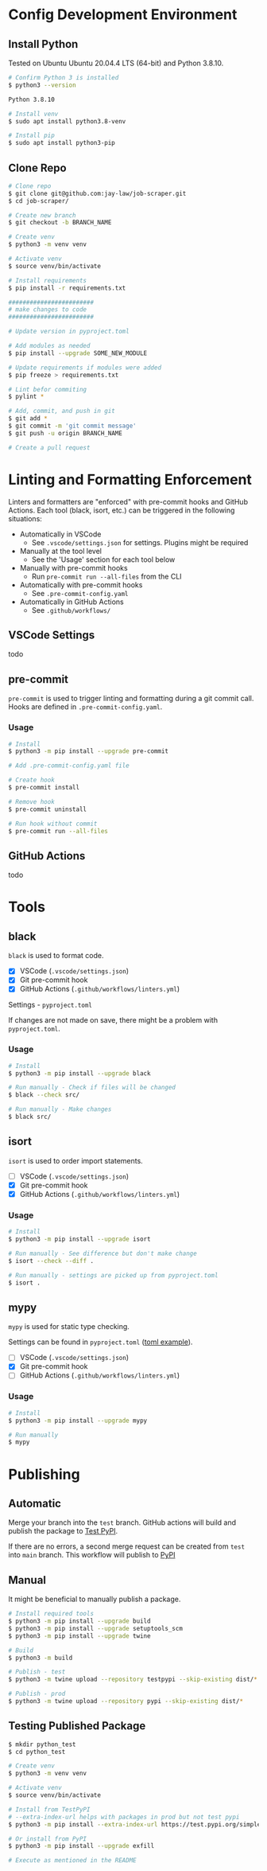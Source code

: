 
# Config Development Environment

## Install Python

Tested on Ubuntu Ubuntu 20.04.4 LTS (64-bit) and Python 3.8.10.

```bash
# Confirm Python 3 is installed
$ python3 --version

Python 3.8.10

# Install venv
$ sudo apt install python3.8-venv

# Install pip
$ sudo apt install python3-pip
```

## Clone Repo

```bash
# Clone repo
$ git clone git@github.com:jay-law/job-scraper.git
$ cd job-scraper/

# Create new branch
$ git checkout -b BRANCH_NAME

# Create venv
$ python3 -m venv venv

# Activate venv
$ source venv/bin/activate

# Install requirements
$ pip install -r requirements.txt

########################
# make changes to code
########################

# Update version in pyproject.toml

# Add modules as needed
$ pip install --upgrade SOME_NEW_MODULE

# Update requirements if modules were added
$ pip freeze > requirements.txt

# Lint befor commiting
$ pylint *

# Add, commit, and push in git
$ git add *
$ git commit -m 'git commit message'
$ git push -u origin BRANCH_NAME

# Create a pull request
```

# Linting and Formatting Enforcement

Linters and formatters are "enforced" with pre-commit hooks and GitHub Actions.  Each tool (black, isort, etc.) can be triggered in the following situations:
- Automatically in VSCode
  - See `.vscode/settings.json` for settings.  Plugins might be required
- Manually at the tool level
  - See the 'Usage' section for each tool below
- Manually with pre-commit hooks
  - Run `pre-commit run --all-files` from the CLI
- Automatically with pre-commit hooks
  - See `.pre-commit-config.yaml` 
- Automatically in GitHub Actions
  - See `.github/workflows/`

## VSCode Settings

todo

## pre-commit

`pre-commit` is used to trigger linting and formatting during a git commit call.  Hooks are defined in `.pre-commit-config.yaml`.

### Usage

```bash
# Install
$ python3 -m pip install --upgrade pre-commit

# Add .pre-commit-config.yaml file

# Create hook
$ pre-commit install

# Remove hook
$ pre-commit uninstall

# Run hook without commit
$ pre-commit run --all-files
```

## GitHub Actions

todo

# Tools

## black

`black` is used to format code.

* [x] VSCode (`.vscode/settings.json`)
* [x] Git pre-commit hook
* [x] GitHub Actions (`.github/workflows/linters.yml`)

Settings - `pyproject.toml`

If changes are not made on save, there might be a problem with `pyproject.toml`.

### Usage

```bash
# Install
$ python3 -m pip install --upgrade black

# Run manually - Check if files will be changed
$ black --check src/

# Run manually - Make changes
$ black src/
```

## isort

`isort` is used to order import statements.

* [ ] VSCode (`.vscode/settings.json`)
* [x] Git pre-commit hook
* [x] GitHub Actions (`.github/workflows/linters.yml`)

### Usage

```bash
# Install
$ python3 -m pip install --upgrade isort

# Run manually - See difference but don't make change
$ isort --check --diff .

# Run manually - settings are picked up from pyproject.toml
$ isort .
```

## mypy

`mypy` is used for static type checking.

Settings can be found in `pyproject.toml` ([toml example](https://mypy.readthedocs.io/en/stable/config_file.html#example-pyproject-toml)).

* [ ] VSCode (`.vscode/settings.json`)
* [x] Git pre-commit hook
* [ ] GitHub Actions (`.github/workflows/linters.yml`)

### Usage

```bash
# Install
$ python3 -m pip install --upgrade mypy

# Run manually
$ mypy
```

# Publishing

## Automatic

Merge your branch into the `test` branch.  GitHub actions will build and publish the package to [Test PyPI](https://test.pypi.org/project/exfill/).

If there are no errors, a second merge request can be created from `test` into `main` branch.  This workflow will publish to [PyPI](https://pypi.org/project/exfill/)

## Manual

It might be beneficial to manually publish a package.

```bash
# Install required tools
$ python3 -m pip install --upgrade build
$ python3 -m pip install --upgrade setuptools_scm
$ python3 -m pip install --upgrade twine

# Build 
$ python3 -m build

# Publish - test
$ python3 -m twine upload --repository testpypi --skip-existing dist/*

# Publish - prod
$ python3 -m twine upload --repository pypi --skip-existing dist/*
```

## Testing Published Package

```bash
$ mkdir python_test
$ cd python_test

# Create venv
$ python3 -m venv venv

# Activate venv
$ source venv/bin/activate

# Install from TestPyPI
# --extra-index-url helps with packages in prod but not test pypi
$ python3 -m pip install --extra-index-url https://test.pypi.org/simple/ exfill -U

# Or install from PyPI
$ python3 -m pip install --upgrade exfill

# Execute as mentioned in the README
```